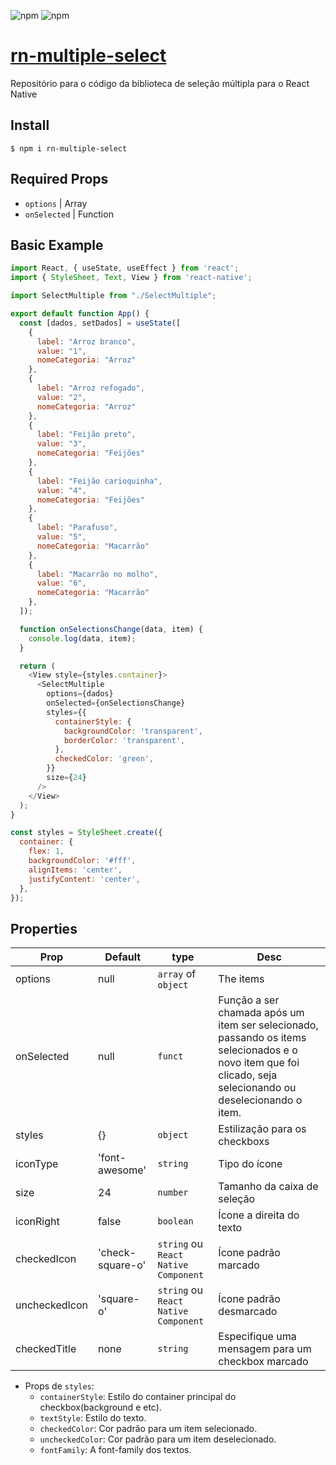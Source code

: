 ![npm](https://img.shields.io/npm/dm/rn-multiple-select?style=for-the-badge)
![npm](https://img.shields.io/npm/v/rn-multiple-select?style=for-the-badge)
# [rn-multiple-select](https://www.npmjs.com/package/rn-multiple-select)
Repositório para o código da biblioteca de seleção múltipla para o React Native

## Install

```shell
$ npm i rn-multiple-select
```

## Required Props

- `options` | Array
- `onSelected` | Function

## Basic Example

```js
import React, { useState, useEffect } from 'react';
import { StyleSheet, Text, View } from 'react-native';

import SelectMultiple from "./SelectMultiple";

export default function App() {
  const [dados, setDados] = useState([
    {
      label: "Arroz branco", 
      value: "1",
      nomeCategoria: "Arroz"
    },
    {
      label: "Arroz refogado", 
      value: "2",
      nomeCategoria: "Arroz"
    },
    {
      label: "Feijão preto", 
      value: "3",
      nomeCategoria: "Feijões"
    },
    {
      label: "Feijão carioquinha", 
      value: "4",
      nomeCategoria: "Feijões"
    },
    {
      label: "Parafuso", 
      value: "5",
      nomeCategoria: "Macarrão"
    },
    {
      label: "Macarrão no molho", 
      value: "6",
      nomeCategoria: "Macarrão"
    },
  ]);

  function onSelectionsChange(data, item) {
    console.log(data, item); 
  }

  return (
    <View style={styles.container}>
      <SelectMultiple
        options={dados}
        onSelected={onSelectionsChange} 
        styles={{
          containerStyle: {
            backgroundColor: 'transparent',
            borderColor: 'transparent',
          },
          checkedColor: 'green',
        }}
        size={24}
      />
    </View>
  );
}

const styles = StyleSheet.create({
  container: {
    flex: 1,
    backgroundColor: '#fff',
    alignItems: 'center',
    justifyContent: 'center',
  },
});

```

## Properties

| Prop                        | Default | type     | Desc                                                                                                               |
| --------------------------- | ------- | -------- | ------------------------------------------------------------------------------------------------------------------ |
| options | null | `array` of `object` | The items |
| onSelected | null | `funct` | Função a ser chamada após um item ser selecionado, passando os items selecionados e o novo item que foi clicado, seja selecionando ou deselecionando o item. |
| styles | {} | `object` | Estilização para os checkboxs |
| iconType | 'font-awesome' | `string` | Tipo do ícone |
| size | 24 | `number` | Tamanho da caixa de seleção |
| iconRight | false | `boolean` | Ícone a direita do texto |
| checkedIcon | 'check-square-o' | `string` ou `React Native Component` | Ícone padrão marcado |
| uncheckedIcon | 'square-o' | `string` ou `React Native Component` | Ícone padrão desmarcado |
| checkedTitle | none | `string` | Especifique uma mensagem para um checkbox marcado |

- Props de `styles`:
    - `containerStyle`: Estilo do container principal do checkbox(background e etc).
    - `textStyle`: Estilo do texto.
    - `checkedColor`: Cor padrão para um item selecionado.
    - `uncheckedColor`: Cor padrão para um item deselecionado.
    - `fontFamily`: A font-family dos textos.